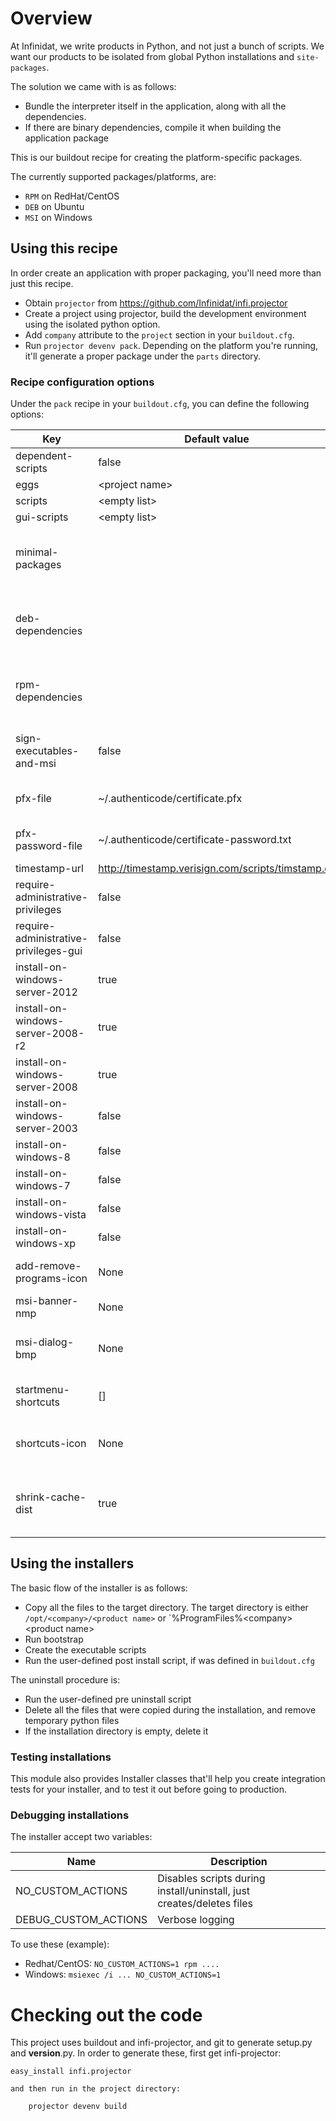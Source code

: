 Overview
========

At Infinidat, we write products in Python, and not just a bunch of scripts.
We want our products to be isolated from global Python installations and `site-packages`.

The solution we came with is as follows:

* Bundle the interpreter itself in the application, along with all the dependencies.
* If there are binary dependencies, compile it when building the application package

This is our buildout recipe for creating the platform-specific packages.

The currently supported packages/platforms, are:

* `RPM` on RedHat/CentOS
* `DEB` on Ubuntu
* `MSI` on Windows

Using this recipe
-----------------

In order create an application with proper packaging, you'll need more than just this recipe.

* Obtain `projector` from https://github.com/Infinidat/infi.projector
* Create a project using projector, build the development environment using the isolated python option.
* Add `company` attribute to the `project` section in your `buildout.cfg`.
* Run `projector devenv pack`. Depending on the platform you're running, it'll generate a proper package under the `parts` directory.


### Recipe configuration options

Under the `pack` recipe in your `buildout.cfg`, you can define the following options:

| Key                                   | Default value                                      | Description                                                              |
| ---------------------------------     | -------------------------------------------------- | ------------------------------------------------------------------------ |
| dependent-scripts                     | false                                              |                                                                          |
| eggs                                  | \<project name>                                    |                                                                          |
| scripts                               | \<empty list>                                      |                                                                          |
| gui-scripts                           | \<empty list>                                      |                                                                          |
| minimal-packages                      |                                                    | Adds code to the entry point wrapper that tries to use less packages     |
| deb-dependencies                      |                                                    | List of debian packages to be required prior installing your package     |
| rpm-dependencies                      |                                                    | List of redhat packages to be required prior installing your package     |
| sign-executables-and-msi              | false                                              | Digitally signed the MSI using Authenticode certificate                  |
| pfx-file                              | ~/.authenticode/certificate.pfx                    | Absolute location of the certificate file                                |
| pfx-password-file                     | ~/.authenticode/certificate-password.txt           | Absolute locaton for the private txt of the certificate                  |
| timestamp-url                         | http://timestamp.verisign.com/scripts/timstamp.dll | Timestamp server                                                         |
| require-administrative-privileges     | false                                              |                                                                          |
| require-administrative-privileges-gui | false                                              |                                                                          |
| install-on-windows-server-2012        | true                                               |                                                                          |
| install-on-windows-server-2008-r2     | true                                               |                                                                          |
| install-on-windows-server-2008        | true                                               |                                                                          |
| install-on-windows-server-2003        | false                                              |                                                                          |
| install-on-windows-8                  | false                                              |                                                                          |
| install-on-windows-7                  | false                                              |                                                                          |
| install-on-windows-vista              | false                                              |                                                                          |
| install-on-windows-xp                 | false                                              |                                                                          |
| add-remove-programs-icon              | None                                               | ICO file to use in the add/remove program applet                         |
| msi-banner-nmp                        | None                                               | Top banner                                                               |
| msi-dialog-bmp                        | None                                               | Background bitmap used on the welcome and completion dialogs             |
| startmenu-shortcuts                   | []                                                 | ['shortcut_name' = 'executable_name', ...]                               |
| shortcuts-icon                        | None                                               | Icon file in EXE binary format to be used as icon for shortcuts          |
| shrink-cache-dist                     | true                                               | delete sources from .cache/dist that are under the install-requires tree |
Using the installers
--------------------

The basic flow of the installer is as follows:

* Copy all the files to the target directory. The target directory is either `/opt/<company>/<product name>` or `%ProgramFiles%\<company>\<product name>
* Run bootstrap
* Create the executable scripts
* Run the user-defined post install script, if was defined in `buildout.cfg`

The uninstall procedure is:

* Run the user-defined pre uninstall script
* Delete all the files that were copied during the installation, and remove temporary python files
* If the installation directory is empty, delete it

### Testing installations

This module also provides Installer classes that'll help you create integration tests for your installer, and to test it out before going to production.

### Debugging installations

The installer accept two variables:

| Name                 | Description                                                           |
| -------------------- | --------------------------------------------------------------------- |
| NO_CUSTOM_ACTIONS    | Disables scripts during install/uninstall, just creates/deletes files |
| DEBUG_CUSTOM_ACTIONS | Verbose logging                                                       |

To use these (example):

* Redhat/CentOS: `NO_CUSTOM_ACTIONS=1 rpm ....`
* Windows: `msiexec /i ... NO_CUSTOM_ACTIONS=1`



 Checking out the code
======================

This project uses buildout and infi-projector, and git to generate setup.py and __version__.py.
In order to generate these, first get infi-projector:

    easy_install infi.projector

    and then run in the project directory:

        projector devenv build
